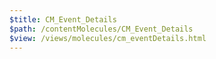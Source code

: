 ```yaml
---
$title: CM_Event_Details
$path: /contentMolecules/CM_Event_Details
$view: /views/molecules/cm_eventDetails.html
---
```

